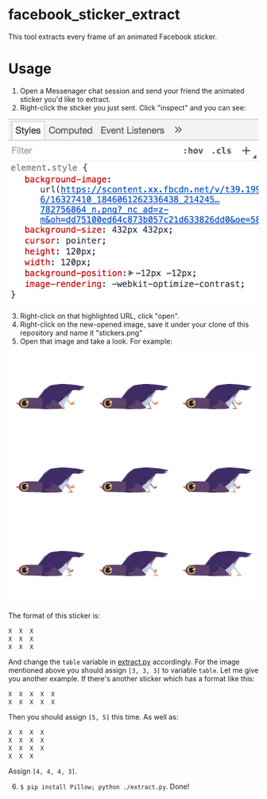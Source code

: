 # facebook_sticker_extract
This tool extracts every frame of an animated Facebook sticker.

# Usage
1. Open a Messenager chat session and send your friend the animated sticker you'd like to extract.
2. Right-click the sticker you just sent. Click "inspect" and you can see:

  ![Background Image URL](README-assets/background-url.png)

3. Right-click on that highlighted URL, click "open".
4. Right-click on the new-opened image, save it under your clone of this repository and name it "stickers.png"
5. Open that image and take a look. For example:

  ![An example stickerset](README-assets/example-stickers.png)

  The format of this sticker is:

  ```
  X  X  X
  X  X  X
  X  X  X
  ```

  And change the `table` variable in [extract.py](extract.py) accordingly.
  For the image mentioned above you should assign `[3, 3, 3]` to variable `table`.
  Let me give you another example. If there's another sticker which has a format like this:

  ```
  X  X  X  X  X
  X  X  X  X  X
  ```

  Then you should assign `[5, 5]` this time. As well as:

  ```
  X  X  X  X
  X  X  X  X
  X  X  X  X
  X  X  X 
  ```

  Assign `[4, 4, 4, 3]`.

6. `$ pip install Pillow; python ./extract.py`. Done!
